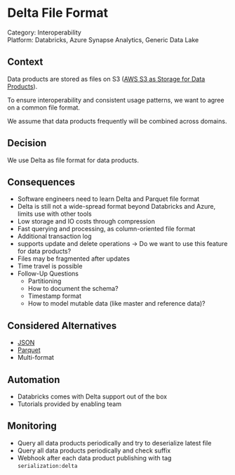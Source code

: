 # Delta File Format

Category: Interoperability  
Platform: Databricks, Azure Synapse Analytics, Generic Data Lake  

## Context

Data products are stored as files on S3 ([AWS S3 as Storage for Data Products](../../../architecture-decisions/data-platform/aws-s3-as-storage-for-data-products.md)).

To ensure interoperability and consistent usage patterns, we want to agree on a common file format.

We assume that data products frequently will be combined across domains.

## Decision

We use Delta as file format for data products.

## Consequences

- Software engineers need to learn Delta and Parquet file format
- Delta is still not a wide-spread format beyond Databricks and Azure, limits use with other tools
- Low storage and IO costs through compression
- Fast querying and processing, as column-oriented file format
- Additional transaction log
- supports update and delete operations -> Do we want to use this feature for data products?
- Files may be fragmented after updates
- Time travel is possible
- Follow-Up Questions
  - Partitioning
  - How to document the schema?
  - Timestamp format
  - How to model mutable data (like master and reference data)?

## Considered Alternatives

- [JSON](json-file-format.md)
- [Parquet](parquet-file-format.md)
- Multi-format

## Automation

- Databricks comes with Delta support out of the box
- Tutorials provided by enabling team

## Monitoring

- Query all data products periodically and try to deserialize latest file
- Query all data products periodically and check suffix
- Webhook after each data product publishing with tag `serialization:delta`


